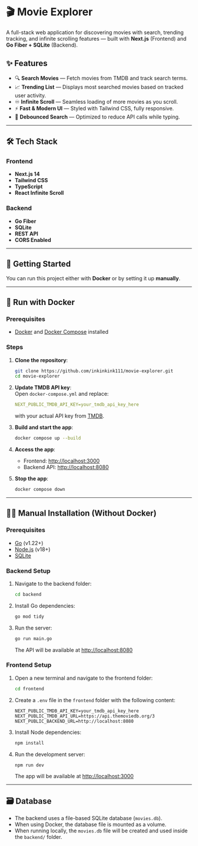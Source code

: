 # 🎬 Movie Explorer

A full-stack web application for discovering movies with search, trending tracking, and infinite scrolling features — built with **Next.js** (Frontend) and **Go Fiber + SQLite** (Backend).

## ✨ Features

- 🔍 **Search Movies** — Fetch movies from TMDB and track search terms.
- 📈 **Trending List** — Displays most searched movies based on tracked user activity.
- ♾️ **Infinite Scroll** — Seamless loading of more movies as you scroll.
- ⚡️ **Fast & Modern UI** — Styled with Tailwind CSS, fully responsive.
- 🧠 **Debounced Search** — Optimized to reduce API calls while typing.

---

## 🛠 Tech Stack

### Frontend
- **Next.js 14**
- **Tailwind CSS**
- **TypeScript**
- **React Infinite Scroll**

### Backend
- **Go Fiber**
- **SQLite**
- **REST API**
- **CORS Enabled**

---

## 🚀 Getting Started

You can run this project either with **Docker** or by setting it up **manually**.

---

## 🐳 Run with Docker

### Prerequisites
- [Docker](https://www.docker.com/) and [Docker Compose](https://docs.docker.com/compose/) installed

### Steps

1. **Clone the repository**:
   ```bash
   git clone https://github.com/inkinkink111/movie-explorer.git
   cd movie-explorer
   ```

2. **Update TMDB API key**:  
   Open `docker-compose.yml` and replace:
   ```yaml
   NEXT_PUBLIC_TMDB_API_KEY=your_tmdb_api_key_here
   ```
   with your actual API key from [TMDB](https://www.themoviedb.org/).

3. **Build and start the app**:
   ```bash
   docker compose up --build
   ```

4. **Access the app**:
   - Frontend: [http://localhost:3000](http://localhost:3000)
   - Backend API: [http://localhost:8080](http://localhost:8080)

5. **Stop the app**:
   ```bash
   docker compose down
   ```

---

## 🧑‍💻 Manual Installation (Without Docker)

### Prerequisites

- [Go](https://go.dev/) (v1.22+)
- [Node.js](https://nodejs.org/) (v18+)
- [SQLite](https://www.sqlite.org/download.html)

### Backend Setup

1. Navigate to the backend folder:
   ```bash
   cd backend
   ```

2. Install Go dependencies:
   ```bash
   go mod tidy
   ```

3. Run the server:
   ```bash
   go run main.go
   ```

   The API will be available at [http://localhost:8080](http://localhost:8080)

### Frontend Setup

1. Open a new terminal and navigate to the frontend folder:
   ```bash
   cd frontend
   ```

2. Create a `.env` file in the `frontend` folder with the following content:
   ```env
   NEXT_PUBLIC_TMDB_API_KEY=your_tmdb_api_key_here
   NEXT_PUBLIC_TMDB_API_URL=https://api.themoviedb.org/3
   NEXT_PUBLIC_BACKEND_URL=http://localhost:8080
   ```

3. Install Node dependencies:
   ```bash
   npm install
   ```

4. Run the development server:
   ```bash
   npm run dev
   ```

   The app will be available at [http://localhost:3000](http://localhost:3000)

---

## 🗃 Database

- The backend uses a file-based SQLite database (`movies.db`).
- When using Docker, the database file is mounted as a volume.
- When running locally, the `movies.db` file will be created and used inside the `backend/` folder.
